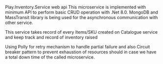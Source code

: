 Play.Inventory.Service web api
This microservice is implemented with minimum API to perform basic CRUD operation with .Net 8.0. MongoDB and MassTransit library is being
used for the asynchronous communication with other service.

This service takes record of every Items/SKU created on Catalogue service and keep track and record of inventory raised

Using Polly for retry mechanism to handle partial failure and also Circuit breaker pattern to prevent exhaustion of resources should in case we have a total down time of the called microservice.